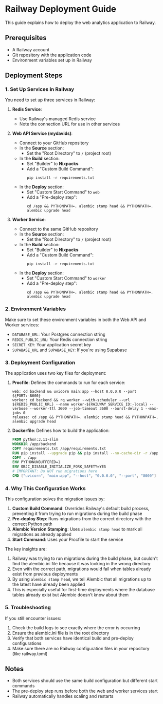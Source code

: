 # Railway Deployment Guide

This guide explains how to deploy the web analytics application to Railway.

## Prerequisites

- A Railway account
- Git repository with the application code
- Environment variables set up in Railway

## Deployment Steps

### 1. Set Up Services in Railway

You need to set up three services in Railway:

1. **Redis Service**:
   - Use Railway's managed Redis service
   - Note the connection URL for use in other services

2. **Web API Service (mydavids)**:
   - Connect to your GitHub repository
   - In the **Source** section:
     - Set the "Root Directory" to `/` (project root)
   - In the **Build** section:
     - Set "Builder" to **Nixpacks**
     - Add a "Custom Build Command":
       ```
       pip install -r requirements.txt
       ```
   - In the **Deploy** section:
     - Set "Custom Start Command" to `web`
     - Add a "Pre-deploy step":
       ```
       cd /app && PYTHONPATH=. alembic stamp head && PYTHONPATH=. alembic upgrade head
       ```

3. **Worker Service**:
   - Connect to the same GitHub repository
   - In the **Source** section:
     - Set the "Root Directory" to `/` (project root)
   - In the **Build** section:
     - Set "Builder" to **Nixpacks**
     - Add a "Custom Build Command":
       ```
       pip install -r requirements.txt
       ```
   - In the **Deploy** section:
     - Set "Custom Start Command" to `worker`
     - Add a "Pre-deploy step":
       ```
       cd /app && PYTHONPATH=. alembic stamp head && PYTHONPATH=. alembic upgrade head
       ```

### 2. Environment Variables

Make sure to set these environment variables in both the Web API and Worker services:

- `DATABASE_URL`: Your Postgres connection string
- `REDIS_PUBLIC_URL`: Your Redis connection string
- `SECRET_KEY`: Your application secret key
- `SUPABASE_URL` and `SUPABASE_KEY`: If you're using Supabase

### 3. Deployment Configuration

The application uses two key files for deployment:

1. **Procfile**: Defines the commands to run for each service:
   ```
   web: cd backend && uvicorn main:app --host 0.0.0.0 --port ${PORT:-8000}
   worker: cd backend && rq worker --with-scheduler --url ${REDIS_PUBLIC_URL} --name worker-${RAILWAY_SERVICE_ID:-local} --verbose --worker-ttl 3600 --job-timeout 3600 --burst-delay 1 --max-jobs 0
   release: cd /app && PYTHONPATH=. alembic stamp head && PYTHONPATH=. alembic upgrade head
   ```

2. **Dockerfile**: Defines how to build the application:
   ```dockerfile
   FROM python:3.11-slim
   WORKDIR /app/backend
   COPY requirements.txt /app/requirements.txt
   RUN pip install --upgrade pip && pip install --no-cache-dir -r /app/requirements.txt
   COPY . /app
   ENV PYTHONUNBUFFERED=1
   ENV OBJC_DISABLE_INITIALIZE_FORK_SAFETY=YES
   # IMPORTANT: Do NOT run migrations here
   CMD ["uvicorn", "main:app", "--host", "0.0.0.0", "--port", "8000"]
   ```

### 4. Why This Configuration Works

This configuration solves the migration issues by:

1. **Custom Build Command**: Overrides Railway's default build process, preventing it from trying to run migrations during the build phase
2. **Pre-deploy Step**: Runs migrations from the correct directory with the correct Python path
3. **Alembic Version Stamping**: Uses `alembic stamp head` to mark all migrations as already applied
4. **Start Command**: Uses your Procfile to start the service

The key insights are:
1. Railway was trying to run migrations during the build phase, but couldn't find the alembic.ini file because it was looking in the wrong directory
2. Even with the correct path, migrations would fail when tables already exist from previous deployments
3. By using `alembic stamp head`, we tell Alembic that all migrations up to the latest have already been applied
4. This is especially useful for first-time deployments where the database tables already exist but Alembic doesn't know about them

### 5. Troubleshooting

If you still encounter issues:

1. Check the build logs to see exactly where the error is occurring
2. Ensure the alembic.ini file is in the root directory
3. Verify that both services have identical build and pre-deploy configurations
4. Make sure there are no Railway configuration files in your repository (like railway.toml)

## Notes

- Both services should use the same build configuration but different start commands
- The pre-deploy step runs before both the web and worker services start
- Railway automatically handles scaling and restarts

